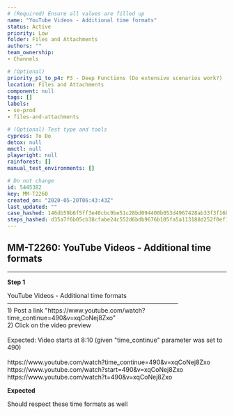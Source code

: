 ```yaml
---
# (Required) Ensure all values are filled up
name: "YouTube Videos - Additional time formats"
status: Active
priority: Low
folder: Files and Attachments
authors: ""
team_ownership: 
- Channels

# (Optional)
priority_p1_to_p4: P3 - Deep Functions (Do extensive scenarios work?)
location: Files and Attachments
component: null
tags: []
labels: 
- se-prod
- files-and-attachments

# (Optional) Test type and tools
cypress: To Do
detox: null
mmctl: null
playwright: null
rainforest: []
manual_test_environments: []

# Do not change
id: 5445382
key: MM-T2260
created_on: "2020-05-20T06:43:43Z"
last_updated: ""
case_hashed: 146db59b6f5ff3e40cbc9be51c28bd094400b053d4967428ab33f3f16ba9d748959d1de3164aa06709e9e4ae839341fe
steps_hashed: d35a7f6b05cb38cfabe24c552d6bdb9676b105fa5a113188d252f0ef1d6a7d61835a4c9b8e44a9122ecfc5d79fe96d66
---
```


<!-- (Auto-generated) Based on frontmatter's "key" and "name" -->

## MM-T2260: YouTube Videos - Additional time formats

---

**Step 1**

YouTube Videos - Additional time formats\
————————————————————————————\
1\) Post a link "https\://www\.youtube.com/watch?time\_continue=490\&v=xqCoNej8Zxo"\
2\) Click on the video preview\
\
Expected: Video starts at 8:10 (given "time\_continue" parameter was set to 490)\
\
https\://www\.youtube.com/watch?time\_continue=490\&v=xqCoNej8Zxo\
https\://www\.youtube.com/watch?start=490\&v=xqCoNej8Zxo\
https\://www\.youtube.com/watch?t=490\&v=xqCoNej8Zxo

**Expected**

Should respect these time formats as well
